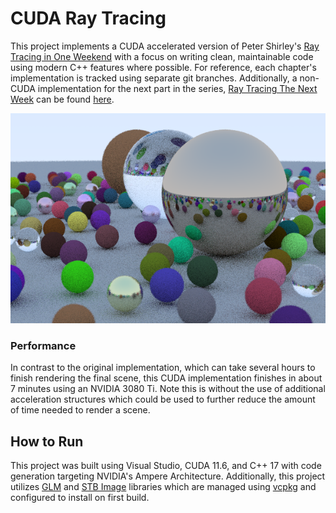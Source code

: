 # CUDA Ray Tracing

This project implements a CUDA accelerated version of Peter Shirley's 
[Ray Tracing in One Weekend](https://raytracing.github.io/books/RayTracingInOneWeekend.html) with a focus on writing 
clean, maintainable code using modern C++ features where possible. For reference, each chapter's implementation is 
tracked using separate git branches. Additionally, a non-CUDA implementation for the next part in the series, 
[Ray Tracing The Next Week](https://raytracing.github.io/books/RayTracingTheNextWeek.html) can be found 
[here](https://github.com/matthew-rister/cuda-ray-tracing/tree/matthew-rister/rtnextweek).

![](https://github.com/matthew-rister/cuda-ray-tracing/blob/main/CudaRayTracing/img/ch13.png)

### Performance

In contrast to the original implementation, which can take several hours to finish rendering the final scene, this CUDA
implementation finishes in about 7 minutes using an NVIDIA 3080 Ti. Note this is without the use of 
additional acceleration structures which could be used to further reduce the amount of time needed to render a scene.

## How to Run

This project was built using Visual Studio, CUDA 11.6, and C++ 17 with code generation targeting NVIDIA's Ampere 
Architecture. Additionally, this project utilizes [GLM](https://github.com/g-truc/glm) and 
[STB Image](https://github.com/nothings/stb) libraries which are managed using [vcpkg](https://vcpkg.io/en/index.html) 
and configured to install on first build. 
